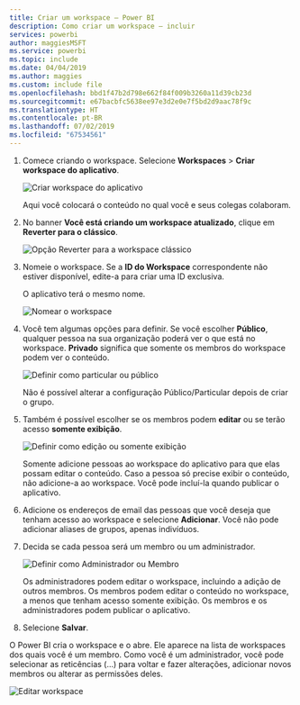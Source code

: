```yaml
---
title: Criar um workspace – Power BI
description: Como criar um workspace – incluir
services: powerbi
author: maggiesMSFT
ms.service: powerbi
ms.topic: include
ms.date: 04/04/2019
ms.author: maggies
ms.custom: include file
ms.openlocfilehash: bbd1f47b2d798e662f84f009b3260a11d39cb23d
ms.sourcegitcommit: e67bacbfc5638ee97e3d2e0e7f5bd2d9aac78f9c
ms.translationtype: HT
ms.contentlocale: pt-BR
ms.lasthandoff: 07/02/2019
ms.locfileid: "67534561"
---
```

1. Comece criando o workspace. Selecione **Workspaces** > **Criar workspace do aplicativo**. 
   
     ![Criar workspace do aplicativo](media/powerbi-service-create-app-workspace/power-bi-create-app-workspace.png)
   
    Aqui você colocará o conteúdo no qual você e seus colegas colaboram.

2. No banner **Você está criando um workspace atualizado**, clique em **Reverter para o clássico**. 

    ![Opção Reverter para a workspace clássico](media/powerbi-service-create-app-workspace/power-bi-revert-classic-workspace.png)

3. Nomeie o workspace. Se a **ID do Workspace** correspondente não estiver disponível, edite-a para criar uma ID exclusiva.
   
     O aplicativo terá o mesmo nome.
   
     ![Nomear o workspace](media/powerbi-service-create-app-workspace/power-bi-apps-create-workspace-name.png)

3. Você tem algumas opções para definir. Se você escolher **Público**, qualquer pessoa na sua organização poderá ver o que está no workspace. **Privado** significa que somente os membros do workspace podem ver o conteúdo.
   
     ![Definir como particular ou público](media/powerbi-service-create-app-workspace/power-bi-apps-create-workspace-private-public.png)
   
    Não é possível alterar a configuração Público/Particular depois de criar o grupo.

4. Também é possível escolher se os membros podem **editar** ou se terão acesso **somente exibição**.
   
     ![Definir como edição ou somente exibição](media/powerbi-service-create-app-workspace/power-bi-apps-create-workspace-members-edit.png)
   
     Somente adicione pessoas ao workspace do aplicativo para que elas possam editar o conteúdo. Caso a pessoa só precise exibir o conteúdo, não adicione-a ao workspace. Você pode incluí-la quando publicar o aplicativo.

5. Adicione os endereços de email das pessoas que você deseja que tenham acesso ao workspace e selecione **Adicionar**. Você não pode adicionar aliases de grupos, apenas indivíduos.

6. Decida se cada pessoa será um membro ou um administrador.
   
     ![Definir como Administrador ou Membro](media/powerbi-service-create-app-workspace/power-bi-apps-create-workspace-admin.png)
   
    Os administradores podem editar o workspace, incluindo a adição de outros membros. Os membros podem editar o conteúdo no workspace, a menos que tenham acesso somente exibição. Os membros e os administradores podem publicar o aplicativo.

7. Selecione **Salvar**.

O Power BI cria o workspace e o abre. Ele aparece na lista de workspaces dos quais você é um membro. Como você é um administrador, você pode selecionar as reticências (...) para voltar e fazer alterações, adicionar novos membros ou alterar as permissões deles.

![Editar workspace](media/powerbi-service-create-app-workspace/power-bi-apps-edit-workspace-ellipsis.png)

